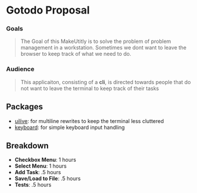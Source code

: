 # Gotodo Proposal

### Goals
 > The Goal of this MakeUtitly is to solve the problem of problem management in a workstation. Sometimes we dont want to leave the browser to keep track of what we need to do.
 
### Audience
 > This applicaiton, consisting of a **cli**, is directed towards people that do not want to leave the terminal to keep track of their tasks
 
## Packages
- [uilive](github.com/gosuri/uilive): for multiline rewrites to keep the terminal less cluttered
- [keyboard](github.com/eiannone/keyboard): for simple keyboard input handling

## Breakdown
- **Checkbox Menu**: 1 hours
- **Select Menu**: 1 hours
- **Add Task**: .5 hours
- **Save/Load to File**: .5 hours
- **Tests**: .5 hours